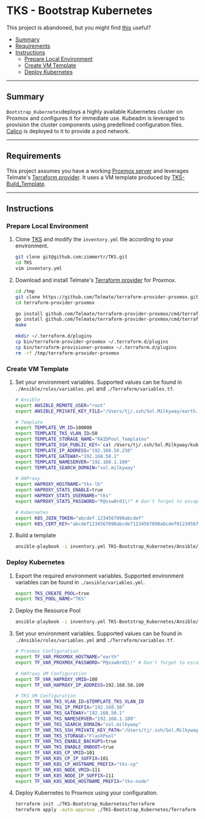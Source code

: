 # TKS - Bootstrap Kubernetes

This project is abandoned, but you might find [this](https://github.com/zimmertr/TJs-Kubernetes-Service) useful?

* [Summary](#Summary)
* [Requirements](#Requirements)
* [Instructions](#Instructions)
   * [Prepare Local Environment](#Prepare-Local-Environment)
   * [Create VM Template](#Create-VM-Template)
   * [Deploy Kubernetes](#Deploy-Kubernetes)

<hr>

## Summary

`Bootstrap_Kubernetes`deploys a highly available Kubernetes cluster on Proxmox and configures it for immediate use. Kubeadm is leveraged  to provision the cluster components using predefined configuration files. [Calico](https://www.projectcalico.org/) is deployed to it to provide a pod network.

<hr>

## Requirements

This project assumes you have a working [Proxmox server](https://github.com/zimmertr/TKS-Bootstrap_Proxmox) and leverages Telmate's [Terraform provider](https://github.com/Telmate/terraform-provider-proxmox). It uses a VM template produced by [TKS-Build_Template](https://github.com/zimmertr/TKS-Build_Template).


<hr>

## Instructions

### Prepare Local Environment

1. Clone [TKS](https://github.com/zimmertr/TKS) and modify the `inventory.yml` file according to your environment.

   ```bash
   git clone git@github.com:zimmertr/TKS.git
   cd TKS
   vim inventory.yml
   ```

2. Download and install Telmate's [Terraform provider](https://github.com/Telmate/terraform-provider-proxmox) for Proxmox.

   ```bash
   cd /tmp
   git clone https://github.com/Telmate/terraform-provider-proxmox.git
   cd terraform-provider-proxmox
   
   go install github.com/Telmate/terraform-provider-proxmox/cmd/terraform-provider-proxmox
   go install github.com/Telmate/terraform-provider-proxmox/cmd/terraform-provisioner-proxmox
   make
   
   mkdir ~/.terraform.d/plugins
   cp bin/terraform-provider-proxmox ~/.terraform.d/plugins
   cp bin/terraform-provisioner-proxmox ~/.terraform.d/plugins
   rm -rf /tmp/terraform-provider-proxmox
   ```


### Create VM Template

1. Set your environment variables. Supported values can be found in `./Ansible/roles/variables.yml` and `./Terraform/variables.tf`.
   ```bash
   # Ansible
   export ANSIBLE_REMOTE_USER="root"
   export ANSIBLE_PRIVATE_KEY_FILE="/Users/tj/.ssh/Sol.Milkyway/earth.sol.milkyway"
   
   # Template
   export TEMPLATE_VM_ID=100000
   export TEMPLATE_TKS_VLAN_ID=50
   export TEMPLATE_STORAGE_NAME="RAIDPool_Templates"
   export TEMPLATE_SSH_PUBLIC_KEY=`cat /Users/tj/.ssh/Sol.Milkyway/kubernetes.sol.milkyway.pub`
   export TEMPLATE_IP_ADDRESS="192.168.50.250"
   export TEMPLATE_GATEWAY="192.168.50.1"
   export TEMPLATE_NAMESERVER="192.168.1.100"
   export TEMPLATE_SEARCH_DOMAIN="sol.milkyway"
   
   # HAProxy
   export HAPROXY_HOSTNAME="tks-lb"
   export HAPROXY_STATS_ENABLE=true
   export HAPROXY_STATS_USERNAME="tks"
   export HAPROXY_STATS_PASSWORD="P@ssw0rd1\!" # Don't forget to escape your special characters.
   
   # Kubernetes
   export K8S_JOIN_TOKEN="abcdef.1234567890abcdef"
   export K8S_CERT_KEY="abcdef1234567890abcdef1234567890abcdef01234567890abcdef123457890"
   ```

2. Build a template

   ```bash
   ansible-playbook -i inventory.yml TKS-Bootstrap_Kubernetes/Ansible/create_template.yml
   ```

### Deploy Kubernetes

1. Export the required environment variables. Supported environment variables can be found in `./ansible/variables.yml`.

   ```bash
   export TKS_CREATE_POOL=true
   export TKS_POOL_NAME="TKS"
   ```

2. Deploy the Resource Pool

   ```bash
   ansible-playbook -i inventory.yml TKS-Bootstrap_Kubernetes/Ansible/create_pool.yml
   ```

3. Set your environment variables. Supported values can be found in `./Ansible/roles/variables.yml` and `./Terraform/variables.tf`.

   ```bash
   # Proxmox Configuration
   export TF_VAR_PROXMOX_HOSTNAME="earth"
   export TF_VAR_PROXMOX_PASSWORD="P@ssw0rd1\!" # Don't forget to escape your special characters.

   # HAProxy VM Configuration
   export TF_VAR_HAPROXY_VMID=100
   export TF_VAR_HAPROXY_IP_ADDRESS=192.168.50.100

   # TKS VM Configuration
   export TF_VAR_TKS_VLAN_ID=$TEMPLATE_TKS_VLAN_ID
   export TF_VAR_TKS_IP_PREFIX="192.168.50"
   export TF_VAR_TKS_GATEWAY="192.168.50.1"
   export TF_VAR_TKS_NAMESERVER="192.168.1.100"
   export TF_VAR_TKS_SEARCH_DOMAIN="sol.milkyway"
   export TF_VAR_TKS_SSH_PRIVATE_KEY_PATH="/Users/tj/.ssh/Sol.Milkyway/kubernetes.sol.milkyway"
   export TF_VAR_TKS_STORAGE="FlashPool"
   export TF_VAR_TKS_ENABLE_BACKUPS=true
   export TF_VAR_TKS_ENABLE_ONBOOT=true
   export TF_VAR_K8S_CP_VMID=101
   export TF_VAR_K8S_CP_IP_SUFFIX=101
   export TF_VAR_K8S_CP_HOSTNAME_PREFIX="tks-cp"
   export TF_VAR_K8S_NODE_VMID=111
   export TF_VAR_K8S_NODE_IP_SUFFIX=111
   export TF_VAR_K8S_NODE_HOSTNAME_PREFIX="tks-node"
   ```

5. Deploy Kubernetes to Proxmox using your configuration.
   ```bash
   terraform init ./TKS-Bootstrap_Kubernetes/Terraform
   terraform apply -auto-approve ./TKS-Bootstrap_Kubernetes/Terraform
   ```

